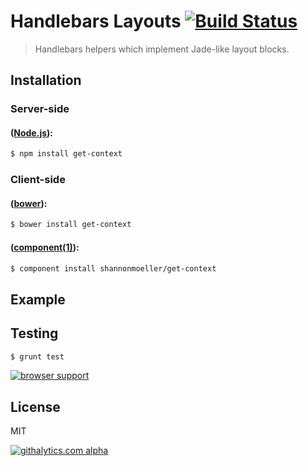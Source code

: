 # Handlebars Layouts [![Build Status](https://travis-ci.org/shannonmoeller/get-context.png)](https://travis-ci.org/shannonmoeller/get-context)

> Handlebars helpers which implement Jade-like layout blocks.

## Installation

### Server-side

#### ([Node.js](http://nodejs.org)):

```sh
$ npm install get-context
```

### Client-side

#### ([bower](http://bower.io/)):

```sh
$ bower install get-context
```

#### ([component(1)](http://component.io)):

```sh
$ component install shannonmoeller/get-context
```

## Example


## Testing

```sh
$ grunt test
```

[![browser support](http://ci.testling.com/shannonmoeller/get-context.png)](http://ci.testling.com/shannonmoeller/get-context)

## License

MIT

[![githalytics.com alpha](https://cruel-carlota.pagodabox.com/ae3a06cc73fded765f8492d78c66ad30 "githalytics.com")](http://githalytics.com/shannonmoeller/get-context)
